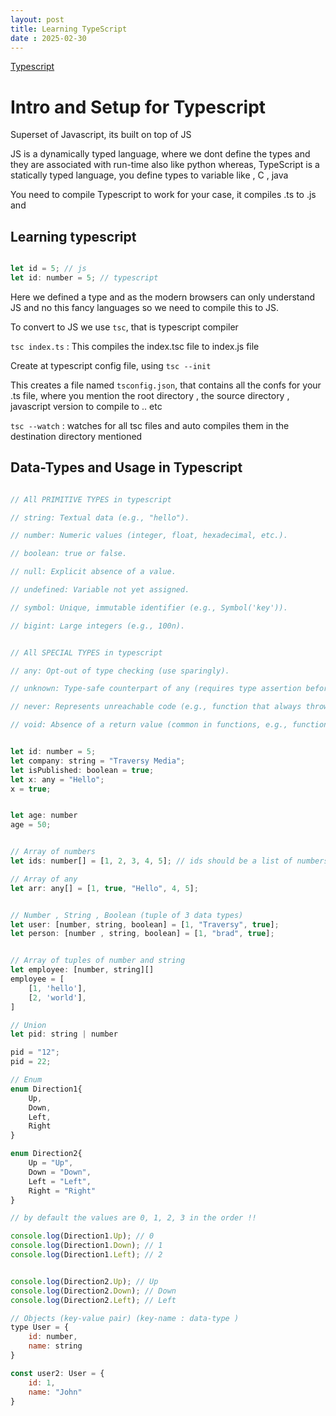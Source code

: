 ```yaml
---
layout: post
title: Learning TypeScript
date : 2025-02-30
---
```


[Typescript](https://www.youtube.com/watch?v=BCg4U1FzODs)

# Intro and Setup for Typescript

Superset of Javascript, its built on top of JS 

JS is a dynamically typed language, where we dont define the types and they are associated with run-time also like python
whereas,
TypeScript is a statically typed language, you define types to variable like , C , java 

You need to compile Typescript to work for your case, it compiles .ts to .js and   

## Learning typescript 

```javascript

let id = 5; // js
let id: number = 5; // typescript

```
Here we defined a type and as the modern browsers can only understand JS and no this fancy languages so we need to compile this to JS. 

To convert to JS we use `tsc`, that is typescript compiler 

`tsc index.ts` : This compiles the index.tsc file to index.js file 

Create at typescript config file, using `tsc --init` 

This creates a file named `tsconfig.json`, that contains all the confs for your .ts file, where you mention the root directory , the source directory , javascript version to compile to .. etc 

`tsc --watch` : watches for all tsc files and auto compiles them in the destination directory mentioned 



## Data-Types and Usage in Typescript 

```javascript

// All PRIMITIVE TYPES in typescript 

// string: Textual data (e.g., "hello").

// number: Numeric values (integer, float, hexadecimal, etc.).

// boolean: true or false.

// null: Explicit absence of a value.

// undefined: Variable not yet assigned.

// symbol: Unique, immutable identifier (e.g., Symbol('key')).

// bigint: Large integers (e.g., 100n).


// All SPECIAL TYPES in typescript

// any: Opt-out of type checking (use sparingly).

// unknown: Type-safe counterpart of any (requires type assertion before use).

// never: Represents unreachable code (e.g., function that always throws an error).

// void: Absence of a return value (common in functions, e.g., function log(): void).


let id: number = 5;
let company: string = "Traversy Media";
let isPublished: boolean = true;
let x: any = "Hello";
x = true;


let age: number
age = 50;


// Array of numbers
let ids: number[] = [1, 2, 3, 4, 5]; // ids should be a list of numbers / integers

// Array of any
let arr: any[] = [1, true, "Hello", 4, 5];


// Number , String , Boolean (tuple of 3 data types)
let user: [number, string, boolean] = [1, "Traversy", true];
let person: [number , string, boolean] = [1, "brad", true];


// Array of tuples of number and string   
let employee: [number, string][] 
employee = [
    [1, 'hello'],
    [2, 'world'],
]

// Union
let pid: string | number

pid = "12";
pid = 22;  

// Enum 
enum Direction1{
    Up, 
    Down, 
    Left, 
    Right
}

enum Direction2{
    Up = "Up", 
    Down = "Down", 
    Left = "Left", 
    Right = "Right"
}

// by default the values are 0, 1, 2, 3 in the order !! 

console.log(Direction1.Up); // 0
console.log(Direction1.Down); // 1
console.log(Direction1.Left); // 2


console.log(Direction2.Up); // Up
console.log(Direction2.Down); // Down
console.log(Direction2.Left); // Left

// Objects (key-value pair) (key-name : data-type )
type User = {
    id: number,
    name: string
}

const user2: User = {
    id: 1,
    name: "John"
}

```
















